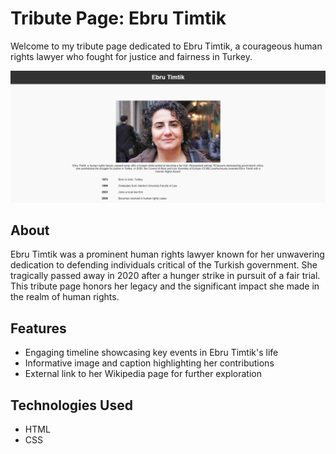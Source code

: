 # Tribute Page: Ebru Timtik

Welcome to my tribute page dedicated to Ebru Timtik, a courageous human rights lawyer who fought for justice and fairness in Turkey.

![QuizApp](https://raw.githubusercontent.com/dogaegeozden/TributeApp/main/screenshots/screenshot1.png)

## About

Ebru Timtik was a prominent human rights lawyer known for her unwavering dedication to defending individuals critical of the Turkish government. She tragically passed away in 2020 after a hunger strike in pursuit of a fair trial. This tribute page honors her legacy and the significant impact she made in the realm of human rights.

## Features

- Engaging timeline showcasing key events in Ebru Timtik's life
- Informative image and caption highlighting her contributions
- External link to her Wikipedia page for further exploration

## Technologies Used

- HTML
- CSS